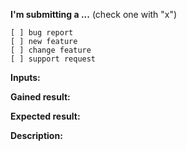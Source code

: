 <!-- IF YOU DON'T FILL OUT THE FOLLOWING INFORMATION WE MIGHT CLOSE YOUR ISSUE WITHOUT INVESTIGATING -->

**I'm submitting a ...**  (check one with "x")
```
[ ] bug report
[ ] new feature
[ ] change feature
[ ] support request
```

**Inputs:**





**Gained result:**
<!-- Describe how the bug manifests. -->





**Expected result:**
<!-- Describe what the behavior would be without the bug. -->





**Description:**
